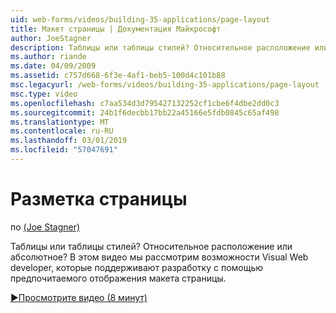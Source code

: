 ```yaml
---
uid: web-forms/videos/building-35-applications/page-layout
title: Макет страницы | Документация Майкрософт
author: JoeStagner
description: Таблицы или таблицы стилей? Относительное расположение или абсолютное? В этом видео будет продемонстрировать возможности Visual Web developer, которая поддерживает разработку с yo...
ms.author: riande
ms.date: 04/09/2009
ms.assetid: c757d668-6f3e-4af1-beb5-100d4c101b88
msc.legacyurl: /web-forms/videos/building-35-applications/page-layout
msc.type: video
ms.openlocfilehash: c7aa534d3d795427132252cf1cbe6f4dbe2dd0c3
ms.sourcegitcommit: 24b1f6decbb17bb22a45166e5fdb0845c65af498
ms.translationtype: MT
ms.contentlocale: ru-RU
ms.lasthandoff: 03/01/2019
ms.locfileid: "57047691"
---
```

<a name="page-layout"></a>Разметка страницы
====================
по [(Joe Stagner)](https://github.com/JoeStagner)

Таблицы или таблицы стилей? Относительное расположение или абсолютное? В этом видео мы рассмотрим возможности Visual Web developer, которые поддерживают разработку с помощью предпочитаемого отображения макета страницы.

[&#9654;Просмотрите видео (8 минут)](https://channel9.msdn.com/Blogs/ASP-NET-Site-Videos/page-layout)
